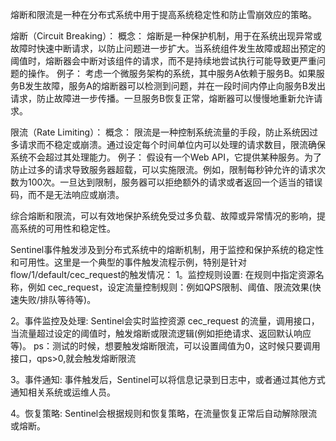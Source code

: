 熔断和限流是一种在分布式系统中用于提高系统稳定性和防止雪崩效应的策略。

熔断（Circuit Breaking）：
概念： 熔断是一种保护机制，用于在系统出现异常或故障时快速中断请求，以防止问题进一步扩大。当系统组件发生故障或超出预定的阈值时，熔断器会中断对该组件的请求，而不是持续地尝试执行可能导致更严重问题的操作。
例子： 考虑一个微服务架构的系统，其中服务A依赖于服务B。如果服务B发生故障，服务A的熔断器可以检测到问题，并在一段时间内停止向服务B发出请求，防止故障进一步传播。一旦服务B恢复正常，熔断器可以慢慢地重新允许请求。

限流（Rate Limiting）：
概念： 限流是一种控制系统流量的手段，防止系统因过多请求而不稳定或崩溃。通过设定每个时间单位内可以处理的请求数目，限流确保系统不会超过其处理能力。
例子： 假设有一个Web API，它提供某种服务。为了防止过多的请求导致服务器超载，可以实施限流。例如，限制每秒钟允许的请求次数为100次。一旦达到限制，服务器可以拒绝额外的请求或者返回一个适当的错误码，而不是无法响应或崩溃。

综合熔断和限流，可以有效地保护系统免受过多负载、故障或异常情况的影响，提高系统的可用性和稳定性。


Sentinel事件触发涉及到分布式系统中的熔断机制，用于监控和保护系统的稳定性和可用性。这里是一个典型的事件触发流程示例，特别是针对flow/1/default/cec_request的触发情况：
1。监控规则设置:
在规则中指定资源名称，例如 cec_request，设定流量控制规则：例如QPS限制、阈值、限流效果(快速失败/排队等待等)。

2。事件监控及处理:
Sentinel会实时监控资源 cec_request 的流量，调用接口，当流量超过设定的阈值时，触发熔断或限流逻辑(例如拒绝请求、返回默认响应等)。
ps：测试的时候，想要触发熔断限流，可以设置阈值为0，这时候只要调用接口，qps>0,就会触发熔断限流

3。事件通知:
事件触发后，Sentinel可以将信息记录到日志中，或者通过其他方式通知相关系统或运维人员。

4。恢复策略:
Sentinel会根据规则和恢复策略，在流量恢复正常后自动解除限流或熔断。